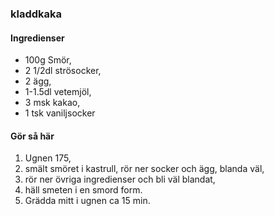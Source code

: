 ### kladdkaka
#### Ingredienser
* 100g Smör, 
* 2 1/2dl strösocker,  
* 2 ägg, 
* 1-1.5dl vetemjöl, 
* 3 msk kakao, 
* 1 tsk vaniljsocker
#### Gör så här
1. Ugnen 175, 
2. smält smöret i kastrull, rör ner socker och ägg, blanda väl, 
3. rör ner övriga ingredienser och bli väl blandat, 
4. häll smeten i en smord form. 
5. Grädda mitt i ugnen ca 15 min.
